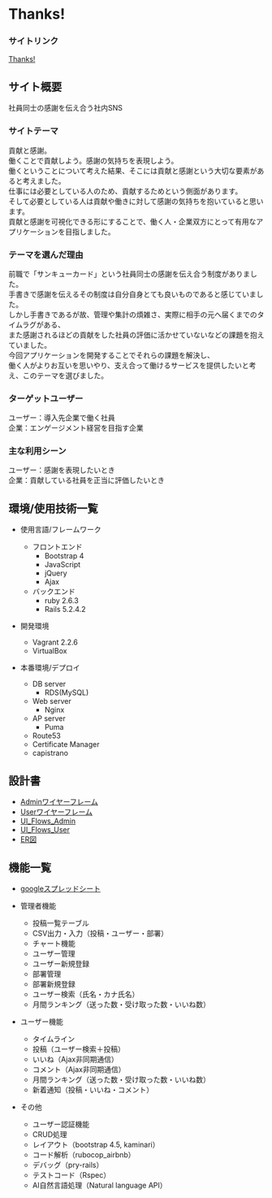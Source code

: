 # Thanks!

### サイトリンク
[Thanks!](https://thanks-app.work/)

## サイト概要
社員同士の感謝を伝え合う社内SNS

### サイトテーマ
貢献と感謝。<br>
働くことで貢献しよう。感謝の気持ちを表現しよう。<br>
働くということについて考えた結果、そこには貢献と感謝という大切な要素があると考えました。<br>
仕事には必要としている人のため、貢献するためという側面があります。<br>
そして必要としている人は貢献や働きに対して感謝の気持ちを抱いていると思います。<br>
貢献と感謝を可視化できる形にすることで、働く人・企業双方にとって有用なアプリケーションを目指しました。<br>

### テーマを選んだ理由
前職で「サンキューカード」という社員同士の感謝を伝え合う制度がありました。<br>
手書きで感謝を伝えるその制度は自分自身とても良いものであると感じていました。<br>
しかし手書きであるが故、管理や集計の煩雑さ、実際に相手の元へ届くまでのタイムラグがある、<br>
また感謝されるほどの貢献をした社員の評価に活かせていないなどの課題を抱えていました。<br>
今回アプリケーションを開発することでそれらの課題を解決し、<br>
働く人がよりお互いを思いやり、支え合って働けるサービスを提供したいと考え、このテーマを選びました。<br>

### ターゲットユーザー
ユーザー：導入先企業で働く社員<br>
企業：エンゲージメント経営を目指す企業

### 主な利用シーン
ユーザー：感謝を表現したいとき<br>
企業：貢献している社員を正当に評価したいとき

## 環境/使用技術一覧
- 使用言語/フレームワーク
  - フロントエンド
    - Bootstrap 4
    - JavaScript
    - jQuery
    - Ajax
  - バックエンド
    - ruby 2.6.3
    - Rails 5.2.4.2

- 開発環境
  - Vagrant 2.2.6
  - VirtualBox

- 本番環境/デプロイ
  - DB server
    - RDS(MySQL)
  - Web server
    - Nginx
  - AP server
    - Puma
  - Route53
  - Certificate Manager
  - capistrano

## 設計書
- [Adminワイヤーフレーム](https://app.diagrams.net/#G1DngPQFpcCuxU0NKNSVKbqf2ePR2u7JUf)
- [Userワイヤーフレーム](https://app.diagrams.net/#G1l9102QeSPrv3IIQ05bdY7Kd7d7ZPfYgL)
- [UI_Flows_Admin](https://app.diagrams.net/#G1H1tlf6qJ0abrRmux3LF5yeQ_bc0u8AgT)
- [UI_Flows_User](https://app.diagrams.net/#G1QCwq7zIU2CqByudgxAFem2cCAnIZu9Wo)
- [ER図](https://app.diagrams.net/#G1G6fu3wetSF8ObgSZb6vQUfn9jT4QXe3Z)

## 機能一覧
- [googleスプレッドシート](https://docs.google.com/spreadsheets/d/11ske6SFWajgfFdTrv7dg0c_PyO68K0bY4ohnrQZiVaQ/edit?usp=sharing)

- 管理者機能
  - 投稿一覧テーブル
  - CSV出力・入力（投稿・ユーザー・部署）
  - チャート機能
  - ユーザー管理
  - ユーザー新規登録
  - 部署管理
  - 部署新規登録
  - ユーザー検索（氏名・カナ氏名）
  - 月間ランキング（送った数・受け取った数・いいね数）

- ユーザー機能
  - タイムライン
  - 投稿（ユーザー検索＋投稿）
  - いいね（Ajax非同期通信）
  - コメント（Ajax非同期通信）
  - 月間ランキング（送った数・受け取った数・いいね数）
  - 新着通知（投稿・いいね・コメント）

- その他
  - ユーザー認証機能
  - CRUD処理
  - レイアウト（bootstrap 4.5, kaminari）
  - コード解析（rubocop_airbnb）
  - デバッグ（pry-rails）
  - テストコード（Rspec）
  - AI自然言語処理（Natural language API）


